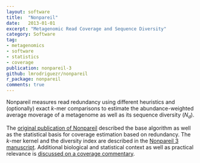 ```yaml
---
layout: software
title:  "Nonpareil"
date:   2013-01-01
excerpt: "Metagenomic Read Coverage and Sequence Diversity"
category: Software
tag:
- metagenomics
- software
- statistics
- coverage
publication: nonpareil-3
github: lmrodriguezr/nonpareil
r_package: nonpareil
comments: true
---
```


Nonpareil measures read redundancy using different heuristics and (optionally)
exact *k*-mer comparisons to estimate the abundance-weighted average moverage
of a metagenome as well as its sequence diversity (*N<sub>d</sub>*).

The [original publication of Nonpareil](/publication/nonpareil-coverage)
described the base algorithm as well as the statistical basis for coverage
estimation based on redundancy. The *k*-mer kernel and the diversity index are
described in the [Nonpareil 3 manuscript](/publication/nonpareil-3). Additional
biological and statistical context as well as practical relevance is
[discussed on a coverage commentary](/publication/coverage-matters).
